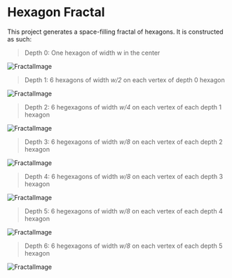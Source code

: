 # Hexagon Fractal

This project generates a space-filling fractal of hexagons. It is constructed as such:

> Depth 0: One hexagon of width w in the center

![FractalImage](https://github.com/VictorSuciu/README-Assets/blob/master/Hexagon/HexagonFractal0.png)

> Depth 1: 6 hexagons of width *w/2* on each vertex of depth 0 hexagon

![FractalImage](https://github.com/VictorSuciu/README-Assets/blob/master/Hexagon/HexagonFractal1.png)

> Depth 2: 6 hegexagons of width *w/4* on each vertex of each depth 1 hexagon

![FractalImage](https://github.com/VictorSuciu/README-Assets/blob/master/Hexagon/HexagonFractal2.png)

> Depth 3: 6 hegexagons of width *w/8* on each vertex of each depth 2 hexagon

![FractalImage](https://github.com/VictorSuciu/README-Assets/blob/master/Hexagon/HexagonFractal3.png)

> Depth 4: 6 hegexagons of width *w/8* on each vertex of each depth 3 hexagon

![FractalImage](https://github.com/VictorSuciu/README-Assets/blob/master/Hexagon/HexagonFractal4.png)

> Depth 5: 6 hegexagons of width *w/8* on each vertex of each depth 4 hexagon

![FractalImage](https://github.com/VictorSuciu/README-Assets/blob/master/Hexagon/HexagonFractal5.png)

> Depth 6: 6 hegexagons of width *w/8* on each vertex of each depth 5 hexagon

![FractalImage](https://github.com/VictorSuciu/README-Assets/blob/master/Hexagon/HexagonFractal6.png)
